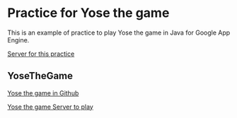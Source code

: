 # Practice for Yose the game

This is an example of practice to play Yose the game in Java for Google App Engine. 

[Server for this practice](http://yosethegame-practice.appspot.com)

 
## YoseTheGame

[Yose the game in Github](http://github.com/yosethegame/yosethegame)

[Yose the game Server to play](http://yosethegame.com)
